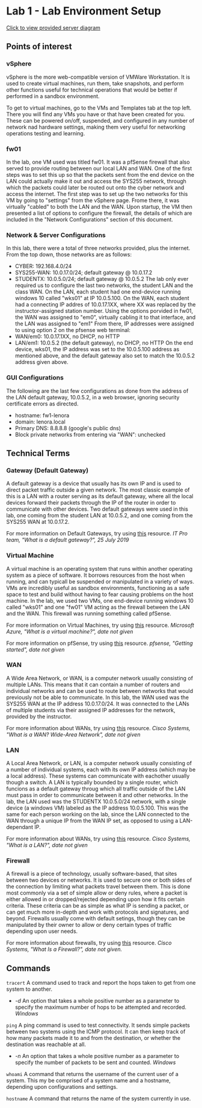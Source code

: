 # Lab 1 - Lab Environment Setup

[Click to view provided server diagram](https://github.com/lenora4321/SYS255-techjournal/blob/master/Images/Lab1_diagram.png)

## Points of interest

### vSphere
vSphere is the more web-compatible version of VMWare Workstation.  It is used to create virtual machines, run them, take snapshots, and perform other functions useful for technical operations that would be better if performed in a sandbox environment.

To get to virtual machines, go to the VMs and Templates tab at the top left.  There you will find any VMs you have or that have been created for you.  These can be powered on/off, suspended, and configured in any number of network nad hardware settings, making them very useful for networking operations testing and learning.

### fw01
In the lab, one VM used was titled fw01.  It was a pfSense firewall that also served to provide routing between our local LAN and WAN.  One of the first steps was to set this up so that the packets sent from the end device on the LAN could actually make it out and access the SYS255 network, through which the packets could later be routed out onto the cyber network and access the internet.  The first step was to set up the two networks for this VM by going to "settings" from the vSphere page.  Frome there, it was virtually "cabled" to both the LAN and the WAN.  Upon startup, the VM then presented a list of options to configure the firewall, the details of which are included in the "Network Configurations" section of this document.


### Network & Server Configurations
In this lab, there were a total of three networks provided, plus the internet.  From the top down, those networks are as follows:
 - CYBER: 192.168.4.0/24
 - SYS255-WAN: 10.0.17.0/24; default gateway @ 10.0.17.2
 - STUDENTX: 10.0.5.0/24; default gateway @ 10.0.5.2
The lab only ever required us to configure the last two networks, the student LAN and the class WAN.  On the LAN, each student had one end-device running windows 10 called "wks01" at IP 10.0.5.100.  On the WAN, each student had a connecting IP addres of 10.0.17.1XX, where XX was replaced by the instructor-assigned station number.  Using the options porvided in fw01, the WAN was assigned to "em0", virtually cabling it to that interface, and the LAN was assigned to "em1"  From there, IP addresses were assigned to using option 2 on the pfsense web terminal:
 - WAN/em0: 10.0.17.1XX, no DHCP, no HTTP
 - LAN/em1: 10.0.5.2 (the default gateway), no DHCP, no HTTP
On the end device, wks01, the IP address was set to the 10.0.5.100 address as mentioned above, and the default gateway also set to match the 10.0.5.2 address given above.

### GUI Configurations
The following are the last few configurations as done from the address of the LAN default gateway, 10.0.5.2, in a web browser, ignoring security certificate errors as directed.
 - hostname: fw1-lenora
 - domain: lenora.local
 - Primary DNS: 8.8.8.8 (google's public dns)
 - Block private networks from entering via "WAN": unchecked


## Technical Terms

### Gateway (Default Gateway)
A default gateway is a device that usually has its own IP and is used to direct packet traffic outside a given network.  The most classic example of this is a LAN with a router serving as its default gateway, where all the local devices forward their packets through the IP of the router in order to communicate with other devices.  Two default gateways were used in this lab, one coming from the student LAN at 10.0.5.2, and one coming from the SYS255 WAN at 10.0.17.2.

For more information on Default Gateways, try using [this](https://www.itpro.co.uk/network-internet/30327/what-is-a-default-gateway) resource.
*IT Pro team, "What is a default gateway?", 25 July 2019*


### Virtual Machine
A virtual machine is an operating system that runs within another operating system as a piece of software.  It borrows resources from the host when running, and can typicall be suspended or manipulated in a variety of ways.  VMs are incredibly useful as sandbox environments, functioning as a safe space to test and build without having to fear causing problems on the host machine.  In the lab, we used two VMs, one end-device running windows 10 called "wks01" and one "fw01" VM acting as the firewall between the LAN and the WAN.  This firewall was running something called pfSense.

For more information on Virtual Machines, try using [this](https://azure.microsoft.com/en-us/overview/what-is-a-virtual-machine/) resource.
*Microsoft Azure, "What is a virtual machine?", date not given*

For more information on pfSense, try using [this](https://www.pfsense.org/getting-started/) resource.
*pfsense, "Getting started", date not given*


### WAN
A Wide Area Network, or WAN, is a computer network usually consisting of multiple LANs.  This means that it can contain a number of routers and individual networks and can be used to route between networks that would previously not be able to communicate.  In this lab, the WAN used was the SYS255 WAN at the IP address 10.0.17.0/24.  It was connected to the LANs of multiple students via their assigned IP addresses for the network, provided by the instructor.

For more information about WANs, try using [this](https://www.cisco.com/c/en/us/products/switches/what-is-a-wan-wide-area-network.html) resource.
*Cisco Systems, "What is a WAN? Wide-Area Network", date not given*


### LAN
A Local Area Network, or LAN, is a computer network usually consisting of a number of individual systems, each with its own IP address (which may be a local address).  These systems can communicate with eachother usually though a switch.  A LAN is typically bounded by a single router, which funcions as a default gateway throug which all traffic outside of the LAN must pass in order to communicate between it and other networks.  In the lab, the LAN used was the STUDENTX 10.0.5.0/24 network, with a single device (a windows VM) labeled as the IP address 10.0.5.100.  This was the same for each person working on the lab, since the LAN connected to the WAN through a unique IP from the WAN IP set, as opposed to using a LAN-dependant IP.

For more information about WANs, try using [this](https://www.cisco.com/c/en/us/products/switches/what-is-a-lan-local-area-network.html) resource.
*Cisco Systems, "What is a LAN?", date not given*


### Firewall
A firewall is a piece of technology, usually software-based, that sites between two devices or networks.  It is used to secure one or both sides of the connection by limiting what packets travel between them.  This is done most commonly via a set of simple allow or deny rules, where a packet is either allowed in or dropped/rejected depending upon how it fits certain criteria.  These criteria can be as simple as what IP is sending a packet, or can get much more in-depth and work with protocols and signatures, and beyond.  Firewalls usually come with default setings, though they can be manipulated by their owner to allow or deny certain types of traffic depending upon user needs.

For more information about firewalls, try using [this](https://www.cisco.com/c/en/us/products/security/firewalls/what-is-a-firewall.html) resource.
*Cisco Systems, "What Is a Firewall?", date not given.*


## Commands

```tracert```
A command used to track and report the hops taken to get from one system to another.

 - *-d* An option that takes a whole positive number as a parameter to specify the maximum number of hops to be attempted and recorded. *Windows*


```ping```
A ping command is used to test connectivity.  It sends simple packets between two systems using the ICMP protocol.  It can then keep track of how many packets made it to and from the destination, or whether the destination was reachable at all.

 - *-n* An option that takes a whole positive number as a parameter to specify the number of packets to be sent and counted. *Windows*

```whoami```
A command that returns the username of the current user of a system. This my be comprised of a system name and a hostname, depending upon configurations and settings.

```hostname```
A command that returns the name of the system currently in use.






